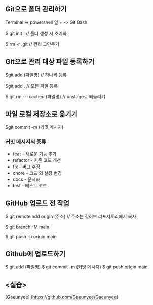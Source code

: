 ## Git으로 폴더 관리하기

Terminal -> powershell 옆 + -> Git Bash

$ git init . // 폴더 생성 시 초기화

$ rm -r .git // 관리 그만두기

## Git으로 관리 대상 파일 등록하기

$git add (파일명) // 하나씩 등록

$git add . // 모든 파일 등록

$ git rm ---cached (파일명) // unstage로 되돌리기

## 파일 로컬 저장소로 옮기기

$git commit -m (커밋 메시지) 

### 커밋 메시지의 종류
- feat - 새로운 기능 추가
- refactor - 기존 코드 개선
- fix - 버그 수정
- chore - 코드 외 설정 변경
- docs - 문서화
- test - 테스트 코드

## GitHub 업로드 전 작업

$ git remote add origin (주소) // 주소는 깃허브 리포지토리에서 복사

$ git branch -M main

$ git push -u origin main

## Github에 업로드하기

$ git add (파일명)
$ git commit -m (커밋 메시지)
$ git push origin main

## <실습>

[Gaeunyee] (https://github.com/Gaeunyee/Gaeunyee)

